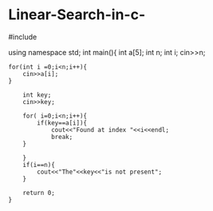 # Linear-Search-in-c-
#include <iostream>

using namespace std;
int main(){
    int a[5];
    int n;
    int i;
    cin>>n;

    for(int i =0;i<n;i++){
        cin>>a[i];
    }

        int key;
        cin>>key;

        for( i=0;i<n;i++){
            if(key==a[i]){
                cout<<"Found at index "<<i<<endl;
                break;
        }

        }
        if(i==n){
            cout<<"The"<<key<<"is not present";
        }

        return 0;
    }

